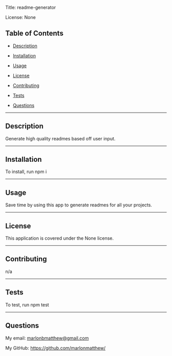 Title: readme-generator

License: None

## Table of Contents

- [Description](#description)

- [Installation](#installation)

- [Usage](#usage)

- [License](#license)

- [Contributing](#contributing)

- [Tests](#tests)

- [Questions](#questions)

---

## Description

Generate high quality readmes based off user input.

---

## Installation

To install, run npm i

---

## Usage

Save time by using this app to generate readmes for all your projects.

---

## License

This application is covered under the None license.

---

## Contributing

n/a

---

## Tests

To test, run npm test

---

## Questions

My email: marlonbmatthew@gmail.com

My GitHub: https://github.com/marlonmatthew/
